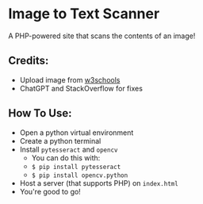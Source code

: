 # Image to Text Scanner
A PHP-powered site that scans the contents of an image!

## Credits: 
- Upload image from [w3schools](https://www.w3schools.com/php/php_file_upload.asp)
- ChatGPT and StackOverflow for fixes

## How To Use: 
- Open a python virtual environment 
- Create a python terminal
- Install `pytesseract` and `opencv`
    - You can do this with: 
    - ```$ pip install pytesseract```
    - ```$ pip install opencv.python```
- Host a server (that supports PHP) on `index.html`
- You're good to go!
